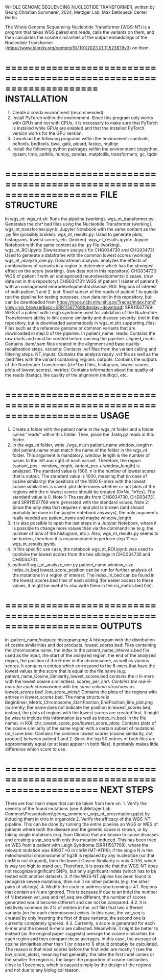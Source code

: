 WHOLE GENOME SEQUENCING NUCLEOTIDE TRANSFORMER, written by Georg Christian Sommerer, 2024, Metzger Lab, Max Delbrueck Center Berlin


The Whole Genome Sequencing Nucleotide Transformer (WGS-NT) is a program that takes WGS paired end reads, calls the variants on them, and then calculates the cosine similarities of the output embeddings of the Nucleotide Transformer (https://www.biorxiv.org/content/10.1101/2023.01.11.523679v3) on them.

====================================================================
INSTALLATION
====================================================================
1. Create a conda environment (recommended).
2. Install PyTorch within the environment. Since this program only works with GPUs and not with CPUs, it is necessary to make sure that PyTorch is installed while GPUs are enabled and that the installed PyTorch version works for the GPU version.
3. Download the following programs within the environment: samtools, bcftools, bedtools, bwa, gatk, picard, fastqc, multiqc
4. Install the following python packages within the environment: biopython, pysam, time, pathlib, numpy, pandas, matplotlib, transformers, gc, tqdm

====================================================================
FILE STRUCTURE
====================================================================
In wgs_nt:
	wgs_nt.sh: Runs the pipeline (working).
	wgs_nt_transformer.py: Generates the chr*.bed files using the Nucleotide Transformer (working).
	wgs_nt_transformer.ipynb: Jupyter Notebook with the same content as the .py file (possibly broken).
	wgs_nt_results.py: Used to generate plots, histograms, lowest scores, etc. (broken).
	wgs_nt_results.ipynb: Jupyter Notebook with the same content as the .py file (working).
	wgs_nt_ROI.ipynb: Downstream analysis for CHG034730 and CHG034731: Used to generate a dataframe with the common lowest scores (working).
	wgs_nt_analyze_one.py: Downstream analysis: analyzes the effects of combinations of variants in a region to determine which has the strongest effect on the score (working).
	(raw data not in this repository) CHG034730: WGS of patient 1 with an undiagnosed neurodevelopmental disease.
	(raw data not in this repository) CHG034731: WGS of patient 1 (sister of patient 1) with an undiagnosed neurodevelopmental disease.
	ROI: Regions of interest of both patient 1 and 2.
	test: Small subset of the reads of patient 1 to quickly run the pipeline for testing purposes.
	(raw data not in this repository, but can be downloaded from https://trace.ncbi.nlm.nih.gov/Traces/index.html?view=run_browser&acc=SRR11567769&display=download) SRR11567769: WES of a patient with Leigh syndrome used for validation of the Nucleotide Transformers ability to link cosine similarity and disease severity.
	(not in this repository, but is downloaded automatically in wgs_nt.sh) supporting_files: Files such as the reference genome or common variants that are downloaded in step 0 of the pipeline.
In patient_name:
	reads: Contains the raw reads and must be created before running the pipeline.
	aligned_reads: Contains .bam/.sam files created in the alignment and base quality recalibration steps.
	variants: Contains .vcf files from the variant calling and filtering steps.
	NT_inputs: Contains the analysis ready .vcf file as well as the .bed files with the variant containing regions.
	outputs: Contains the outputs of the Nucleotide Transformer (chr*.bed files, histogram, lowest scores, plots of lowest scores).
	metrics: Contains information about the quality of the reads (fastqc), the quality of the alignment (multiqc), etc.

====================================================================
USAGE
====================================================================
1. Create a folder with the patient name in the wgs_nt folder and a folder called "reads" within this folder. Then, place the .fastq.gz reads in this folder.
2. In the wgs_nt folder, write ./wgs_nt.sh patient_name window_length n plot
	patient_name must match the name of the folder in the wgs_nt folder. This argument is mandatory.
	window_length is the number of bases to the left and right of each variant. Therefore, the region [variant_pos - window_length, variant_pos + window_length] is analyzed. The standard value is 1500.
	n is the number of lowest scores that is output. The standard value is 1000, meaning that (in case of cosine similarity) the positions of the 1000 6-mers with the lowest cosine similarities is saved.
	plot determines whether or not plots of the regions with the n lowest scores should be created (0=No, 1=Yes). The standard value is 0.
    Note 1: The results from CHG034730, CHG034731, and SRR11567769 were generated with the standard values.
    Note 2: Since the only step that requires n and plot is broken (and should probably be done in the jupyter notebook anyways), the only arguments really needed are patient_name and maybe window_length.
3. It is also possible to open the last steps in a Jupyter Notebook, where it is possible to change more values than via the command line (e.g. the number of bins of the histogram, etc.). Also, wgs_nt_results.py seems to be broken, therefore it is recommended to perform step 11 via wgs_nt_results.ipynb.
4. In this specific use case, the notebook wgs_nt_ROI.ipynb was used to combine the lowest scores from the two siblings in CHG034730 and CHG034731.
5. python3 wgs_nt_analyze_one.py patient_name window_size index_in_bed lowest_score_position can be run for further analysis of the mutations in a region of interest. The index_in_bed can be found in the lowest_scores.bed files of each sibling (for easier access to these values, it might be useful to also write them in the roi_metric.bed file).

====================================================================
OUTPUTS
====================================================================
in .patient_name/outputs:
	histogram.png: A histogram with the distribution of cosine similarities and dot products.
	lowest_scores.bed: Files containing the chromosome name, the index in the patient_name_intervals.bed file used as the input, the start of the analyzed region, the end of the analyzed region, the position of the 6-mer in the chromosome, as well as various scores. It contains n entries which correspond to the 6-mers that have the lowest values in the score that is equal to the file name (e.g. patient_name_Cosine_Similarity_lowest_scores.bed contains the n 6-mers with the lowest cosine similarities).
	scores_per_chr/*: Contains the raw 6-mers for each chromosome with the same column structures as lowest_scores.bed.
	low_score_plots/*: Contains the plots of the regions with entries in lowest_scores.bed. The name structure is Begin6mer_Metric_Chromosome_StartPosition_EndPosition_line_plot.png (currently, the name does not indicate the position in lowest_scores.bed; instead, the plots of regions with the lowest scores are created first. It might be wise to include this information (as well as Index_in_bed) in the file name).
in ROI:
	chr_lowest_score_pos/lowest_score_plots: Contains plots of the cosine similarity of the same region with a certain subset of mutations.
	roi_score.bed: Contains the common lowest scores (cosine similarity, dot product) between patient 1 and 2. Since the top 50 entries of both files are approximately equal (or at least appear in both files), it probably makes little difference which score to use.

====================================================================
NEXT STEPS
====================================================================
There are four main steps that can be taken from here on:
    1. Verify the severity of the found mutations (see S:\Metzger Lab Common\Presentations\georg_sommerer_wgs_nt_presentation.pptx) by inducing them in vitro in organoids
    2. Verify the efficacy of the WGS-NT pipeline. This can be done by running the entire pipeline on WGS or WES of patients where both the disease and the genetic cause is known, or by taking single mutations (e.g. from ClinVar) that are known to cause diseases and creating a var_seq with only this mutation induced. This has been tried on WES from a patient with Leigh Syndrome (SRR11567769), where the relevant mutation was 8993T>G in chrM (MT-ATP6); if the single N in the mitochondrial chromosome of hg38 is replaced by any nucleotide (so that chrM is not skipped), then the lowest Cosine Similarity is only 0.076, which is way too high to stand out. Therefore, it is possible that the WGS-NT does not recognize significant SNPs, but only significant Indels (which has to be tested with another dataset).
    3. If the WGS-NT pipline has been found to recognize severe mutations, then run it on other patients (e.g. the other pairs of siblings).
    4. Modify the code to address shortcomings:
        4.1. Regions that contain an N are ignored. This is because if due to an indel the number of N between var_seq and ref_seq are different, the number of scores generated would become different and can not be compared.
        4.2. It is relatively common (in 2% of entries in the .vcf file) that two different variants (on for each chromosome) exists. In this case, the var_seq is created by only inserting the first of these variants; the second one is currently completely ignored.
        4.3. Currently, a score is generated for each 6-mer and the lowest 6-mers are collected. Meanwhile, it might be better to instead (as the original paper suggests) average the cosine similarities for each region and then compare these averages. In this case, the average of cosine similarities other than 1 (or close to 1) should probably be calculated. The reason is that most scores before the first indel are mostly 1 (see the low_score_plots), meaning that generally, the later the first indel comes or the smaller the region is, the larger the proportion of cosine similarities close to 1 becomes, which is caused simply by the design of the regions and not due to any biological reason.
